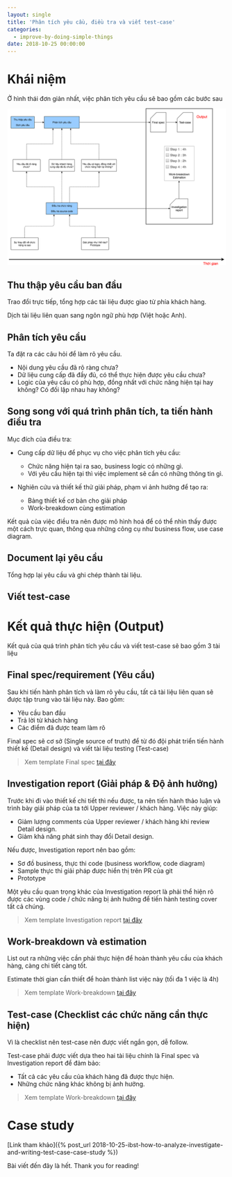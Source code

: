 ```yaml
---
layout: single
title: 'Phân tích yêu cầu, điều tra và viết test-case'
categories:
  - improve-by-doing-simple-things
date: 2018-10-25 00:00:00
---
```


# Khái niệm

Ở hình thái đơn giản nhất, việc phân tích yêu cầu sẽ bao gồm các bước sau

![analyze investigate test-case](/assets/ibst/analyze-investigate-test-case.png)

## Thu thập yêu cầu ban đầu

Trao đổi trực tiếp, tổng hợp các tài liệu được giao từ phía khách hàng.

Dịch tài liệu liên quan sang ngôn ngữ phù hợp (Việt hoặc Anh).

## Phân tích yêu cầu

Ta đặt ra các câu hỏi để làm rõ yêu cầu.

- Nội dung yêu cầu đã rõ ràng chưa?
- Dữ liệu cung cấp đã đầy đủ, có thể thực hiện được yêu cầu chưa?
- Logic của yêu cầu có phù hợp, đồng nhất với chức năng hiện tại hay không? Có đối lập nhau hay không?

## Song song với quá trình phân tích, ta tiến hành điều tra

Mục đích của điều tra:

- Cung cấp dữ liệu để phục vụ cho việc phân tích yêu cầu:
  - Chức năng hiện tại ra sao, business logic có những gì.
  - Với yêu cầu hiện tại thì việc implement sẽ cần có những thông tin gì.

- Nghiên cứu và thiết kế thử giải pháp, phạm vi ảnh hưởng để tạo ra:
  - Bảng thiết kế cơ bản cho giải pháp
  - Work-breakdown cùng estimation

Kết quả của việc điều tra nên được mô hình hoá để có thể nhìn thấy được một cách trực quan, thông qua những công cụ như business flow, use case diagram.

## Document lại yêu cầu

Tổng hợp lại yêu cầu và ghi chép thành tài liệu.

## Viết test-case

# Kết quả thực hiện (Output)

Kết quả của quá trình phân tích yêu cầu và viết test-case sẽ bao gồm 3 tài liệu

## Final spec/requirement (Yêu cầu)

Sau khi tiến hành phân tích và làm rõ yêu cầu, tất cả tài liệu liên quan sẽ được tập trung vào tài liệu này. Bao gồm:

- Yêu cầu ban đầu
- Trả lời từ khách hàng
- Các điểm đã được team làm rõ

Final spec sẽ cơ sở (Single source of truth) để từ đó đội phát triển tiến hành thiết kế (Detail design) và viết tài liệu testing (Test-case)

> Xem template Final spec [tại đây](https://github.com/kaitks/kaitks.github.io/wiki/%5BTemplate%5D-Final-spec)

## Investigation report (Giải pháp & Độ ảnh hưởng)

Trước khi đi vào thiết kế chi tiết thì nếu được, ta nên tiến hành thảo luận và trình bày giải pháp của ta tới Upper reviewer / khách hàng. Việc này giúp:

- Giảm lượng comments của Upper reviewer / khách hàng khi review Detail design.
- Giảm khả năng phát sinh thay đổi Detail design.

Nếu được, Investigation report nên bao gồm:

- Sơ đồ business, thực thi code (business workflow, code diagram)
- Sample thực thi giải pháp được hiển thị trên PR của git
- Prototype

Một yêu cầu quan trọng khác của Investigation report là phải thể hiện rõ được các vùng code / chức năng bị ảnh hưởng để tiến hành testing cover tất cả chúng.

> Xem template Investigation report [tại đây](https://github.com/kaitks/kaitks.github.io/wiki/%5BTemplate%5D-Investigation-report)

## Work-breakdown và estimation

List out ra những việc cần phải thực hiện để hoàn thành yêu cầu của khách hàng, càng chi tiết càng tốt.

Estimate thời gian cần thiết để hoàn thành list việc này (tối đa 1 việc là 4h)

> Xem template Work-breakdown [tại đây](https://github.com/kaitks/kaitks.github.io/issues/1#issuecomment-431753770)

## Test-case (Checklist các chức năng cần thực hiện)

Vì là checklist nên test-case nên được viết ngắn gọn, dễ follow.

Test-case phải được viết dựa theo hai tài liệu chính là Final spec và Investigation report để đảm bảo:

- Tất cả các yêu cầu của khách hàng đã được thực hiện.
- Những chức năng khác không bị ảnh hưởng.

> Xem template Work-breakdown [tại đây](https://github.com/kaitks/kaitks.github.io/wiki/%5BTemplate%5D-Test-case)

# Case study

[Link tham khảo]({% post_url 2018-10-25-ibst-how-to-analyze-investigate-and-writing-test-case-case-study %})

Bài viết đến đây là hết. Thank you for reading!

